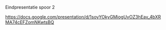 Eindpresentatie spoor 2

https://docs.google.com/presentation/d/1soyYOkyGMiogUvOZ3hEav_4bXRMA74cEFZomNKwtsBQ
